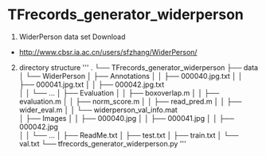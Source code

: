 # TFrecords_generator_widerperson

1. WiderPerson data set Download 
 + <http://www.cbsr.ia.ac.cn/users/sfzhang/WiderPerson/>

2. directory structure
'''
.
└── TFrecords_generator_widerperson
    ├── data
    │    └── WiderPerson
    │        ├── Annotations
    │        │   ├── 000040.jpg.txt
    │        │   ├── 000041.jpg.txt
    │        │   ├── 000042.jpg.txt    
    │        │   └── ...
    │        ├── Evaluation
    │        │   ├── boxoverlap.m
    │        │   ├── evaluation.m
    │        │   ├── norm_score.m
    │        │   ├── read_pred.m
    │        │   ├── wider_eval.m
    │        │   └── widerperson_val_info.mat    
    │        ├── Images
    │        │   ├── 000040.jpg
    │        │   ├── 000041.jpg
    │        │   ├── 000042.jpg    
    │        │   └── ...
    │        ├── ReadMe.txt
    │        ├── test.txt
    │        ├── train.txt
    │        └── val.txt
    └── tfrecords_generator_widerperson.py
    '''
